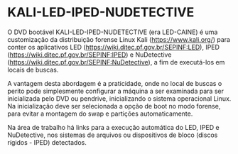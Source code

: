 # KALI-LED-IPED-NUDETECTIVE


O DVD bootável KALI-LED-IPED-NUDETECTIVE (era LED-CAINE) é uma customização da distribuição forense Linux Kali (https://www.kali.org/) para conter os aplicativos LED (https://wiki.ditec.pf.gov.br/SEPINF:LED), IPED (https://wiki.ditec.pf.gov.br/SEPINF:IPED) e NuDetective (https://wiki.ditec.pf.gov.br/SEPINF:NuDetective), a fim de executá-los em locais de buscas.

A vantagem desta abordagem é a praticidade, onde no local de buscas o perito pode simplesmente configurar a máquina a ser examinada para ser inicializada pelo DVD ou pendrive, inicializando o sistema operacional Linux. Na inicialização deve ser selecionada a opção de boot no modo forense, para evitar a montagem do swap e partições automaticamente.

Na área de trabalho há links para a execução automática do LED, IPED e NuDetective, nos sistemas de arquivos ou dispositivos de bloco (discos rígidos - IPED) detectados.
